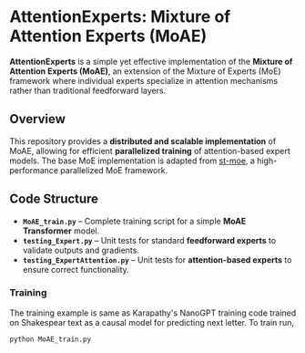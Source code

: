 # **AttentionExperts: Mixture of Attention Experts (MoAE)**  

**AttentionExperts** is a simple yet effective implementation of the **Mixture of Attention Experts (MoAE)**, an extension of the Mixture of Experts (MoE) framework where individual experts specialize in attention mechanisms rather than traditional feedforward layers.

## **Overview**  
This repository provides a **distributed and scalable implementation** of MoAE, allowing for efficient **parallelized training** of attention-based expert models. The base MoE implementation is adapted from [st-moe](https://github.com/lucidrains/st-moe-pytorch), a high-performance parallelized MoE framework.

## **Code Structure**  
-  **`MoAE_train.py`** – Complete training script for a simple **MoAE Transformer** model.  
- **`testing_Expert.py`** – Unit tests for standard **feedforward experts** to validate outputs and gradients.  
- **`testing_ExpertAttention.py`** – Unit tests for **attention-based experts** to ensure correct functionality.  

### Training
The training example is same as Karapathy's NanoGPT training code trained on Shakespear text as a causal model for predicting next letter. To train run, 
```sh
python MoAE_train.py
``` 


